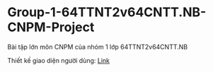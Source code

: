 # Group-1-64TTNT2v64CNTT.NB-CNPM-Project
Bài tập lớn môn CNPM của nhóm 1 lớp 64TTNT2v64CNTT.NB

Thiết kế giao diện người dùng: [Link](https://www.canva.com/design/DAF3i8A8PtE/0gccWUJikaE3UrnFmf4mgA/edit?fbclid=IwAR2vEnlN8xQNegZ2xGcPCnwgYJXsMfOuS8l0zuulaQ-FUGfNfKYevnXaex4)
